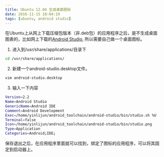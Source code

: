 ```yaml
---
title: Ubuntu 12.04 生成桌面图标 
date: 2016-11-15 18:04:19
tags: [ubuntu, android studio]
---
```


在Ubuntu上从网上下载压缩包版本（非.deb包）的应用程序之后，是不生成桌面图表的，比如网上下载的[Android Studio](http://www.android-studio.org/), 所以需要自己做一个桌面图标。

1. 进入到/usr/share/applications/目录下
```bash
cd /usr/share/applications/
```

2. 新建一个android-studio.desktop文件。
```bash
vim android-studio.desktop
```
<!--more-->

3. 输入一下内容
```bash
Version=2.2
Name=Android Studio
GenericName=Android IDE
Comment=Android Development
Exec=/home/yinlijun/android_toolchain/android-studio/bin/studio.sh %U
Terminal=false
Icon=/home/yinlijun/android_toolchain/android-studio/bin/studio.png
Type=Application
Categories=Android;IDE;
```

保存退出之后，在应用程序里面就可以找到，绑定了图标的应用程序，可以将其固定到启动器上。